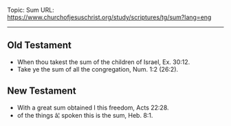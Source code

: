 Topic: Sum
URL: https://www.churchofjesuschrist.org/study/scriptures/tg/sum?lang=eng

---

## Old Testament

- When thou takest the sum of the children of Israel, Ex. 30:12.
- Take ye the sum of all the congregation, Num. 1:2 (26:2).

## New Testament

- With a great sum obtained I this freedom, Acts 22:28.
- of the things â¦ spoken this is the sum, Heb. 8:1.

